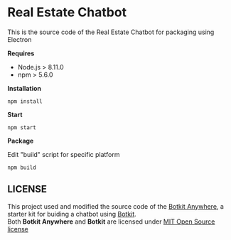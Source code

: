 # Real Estate Chatbot

This is the source code of the Real Estate Chatbot for packaging using Electron

**Requires**
* Node.js > 8.11.0
* npm > 5.6.0

**Installation**
```
npm install
```

**Start**
```
npm start
```

**Package**

Edit "build" script for specific platform
```
npm build
```

## LICENSE
This project used and modified the source code of the [Botkit Anywhere](https://github.com/howdyai/botkit-starter-web), a starter kit for buiding a chatbot using [Botkit](https://github.com/howdyai/botkit). \
Both **Botkit Anywhere** and **Botkit** are licensed under [MIT Open Source license](./LICENSE.md)
